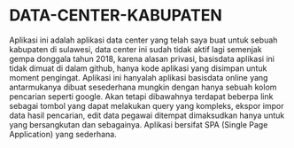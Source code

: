 # DATA-CENTER-KABUPATEN
Aplikasi ini adalah aplikasi data center yang telah saya buat untuk sebuah kabupaten di sulawesi, data center ini sudah tidak aktif lagi semenjak gempa donggala tahun 2018, karena alasan privasi, basisdata aplikasi ini tidak dimuat di dalam github, hanya kode aplikasi yang disimpan untuk moment pengingat. 
Aplikasi ini hanyalah aplikasi basisdata online yang antarmukanya dibuat sesederhana mungkin dengan hanya sebuah kolom pencarian seperti google. Akan tetapi dibawahnya terdapat beberpa link sebagai tombol yang dapat melakukan query yang kompleks, ekspor impor data hasil pencarian, edit data pegawai ditempat dimaksudkan hanya untuk yang bersangkutan dan sebagainya.
Aplikasi bersifat SPA (Single Page Application) yang sederhana.
